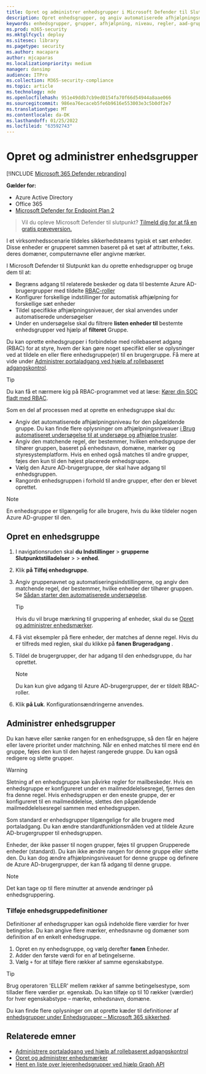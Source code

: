 ```yaml
---
title: Opret og administrer enhedsgrupper i Microsoft Defender til Slutpunkt
description: Opret enhedsgrupper, og angiv automatiserede afhjælpningsniveauer for dem ved at bekræfte de regler, der gælder for gruppen
keywords: enhedsgrupper, grupper, afhjælpning, niveau, regler, aad-gruppe, rolle, tildel, rang
ms.prod: m365-security
ms.mktglfcycl: deploy
ms.sitesec: library
ms.pagetype: security
ms.author: macapara
author: mjcaparas
ms.localizationpriority: medium
manager: dansimp
audience: ITPro
ms.collection: M365-security-compliance
ms.topic: article
ms.technology: mde
ms.openlocfilehash: 951e49ddb7cb9ed0154fa70f66d54944a8aae066
ms.sourcegitcommit: 986ea76ecaceb5fe6b9616e553003e3c5b0df2e7
ms.translationtype: MT
ms.contentlocale: da-DK
ms.lasthandoff: 01/25/2022
ms.locfileid: "63592743"
---
```

# <a name="create-and-manage-device-groups"></a>Opret og administrer enhedsgrupper

[!INCLUDE [Microsoft 365 Defender rebranding](../../includes/microsoft-defender.md)]

**Gælder for:**
- Azure Active Directory
- Office 365
- [Microsoft Defender for Endpoint Plan 2](https://go.microsoft.com/fwlink/p/?linkid=2154037)

> Vil du opleve Microsoft Defender til slutpunkt? [Tilmeld dig for at få en gratis prøveversion.](https://signup.microsoft.com/create-account/signup?products=7f379fee-c4f9-4278-b0a1-e4c8c2fcdf7e&ru=https://aka.ms/MDEp2OpenTrial?ocid=docs-wdatp-exposedapis-abovefoldlink)

I et virksomhedsscenarie tildeles sikkerhedsteams typisk et sæt enheder. Disse enheder er grupperet sammen baseret på et sæt af attributter, f.eks. deres domæner, computernavne eller angivne mærker.

I Microsoft Defender til Slutpunkt kan du oprette enhedsgrupper og bruge dem til at:

- Begræns adgang til relaterede beskeder og data til bestemte Azure AD-brugergrupper med tildelte [RBAC-roller](rbac.md)
- Konfigurer forskellige indstillinger for automatisk afhjælpning for forskellige sæt enheder
- Tildel specifikke afhjælpningsniveauer, der skal anvendes under automatiserede undersøgelser
- Under en undersøgelse skal du filtrere **listen enheder til** bestemte enhedsgrupper ved hjælp af **filteret** Gruppe.

Du kan oprette enhedsgrupper i forbindelse med rollebaseret adgang (RBAC) for at styre, hvem der kan gøre noget specifikt eller se oplysninger ved at tildele en eller flere enhedsgruppe(er) til en brugergruppe. Få mere at vide under [Administrer portaladgang ved hjælp af rollebaseret adgangskontrol](rbac.md).

> [!TIP]
> Du kan få et nærmere kig på RBAC-programmet ved at læse: [Kører din SOC fladt med RBAC](https://techcommunity.microsoft.com/t5/Windows-Defender-ATP/Is-your-SOC-running-flat-with-limited-RBAC/ba-p/320015).

Som en del af processen med at oprette en enhedsgruppe skal du:

- Angiv det automatiserede afhjælpningsniveau for den pågældende gruppe. Du kan finde flere oplysninger om afhjælpningsniveauer [i Brug automatiseret undersøgelse til at undersøge og afhjælpe trusler](automated-investigations.md).
- Angiv den matchende regel, der bestemmer, hvilken enhedsgruppe der tilhører gruppen, baseret på enhedsnavn, domæne, mærker og styresystemplatform. Hvis en enhed også matches til andre grupper, føjes den kun til den højest placerede enhedsgruppe.
- Vælg den Azure AD-brugergruppe, der skal have adgang til enhedsgruppen.
- Rangordn enhedsgruppen i forhold til andre grupper, efter den er blevet oprettet.

> [!NOTE]
> En enhedsgruppe er tilgængelig for alle brugere, hvis du ikke tildeler nogen Azure AD-grupper til den.

## <a name="create-a-device-group"></a>Opret en enhedsgruppe

1. I navigationsruden skal **du Indstillinger** \> **grupperne** **Slutpunktstilladelser** \> \> **enhed**.

2. Klik **på Tilføj enhedsgruppe**.

3. Angiv gruppenavnet og automatiseringsindstillingerne, og angiv den matchende regel, der bestemmer, hvilke enheder der tilhører gruppen. Se [Sådan starter den automatiserede undersøgelse](automated-investigations.md#how-the-automated-investigation-starts).

    > [!TIP]
    > Hvis du vil bruge mærkning til gruppering af enheder, skal du se [Opret og administrer enhedsmærker](machine-tags.md).

4. Få vist eksempler på flere enheder, der matches af denne regel. Hvis du er tilfreds med reglen, skal du klikke på **fanen Brugeradgang** .

5. Tildel de brugergrupper, der har adgang til den enhedsgruppe, du har oprettet.

    > [!NOTE]
    > Du kan kun give adgang til Azure AD-brugergrupper, der er tildelt RBAC-roller.

6. Klik **på Luk**. Konfigurationsændringerne anvendes.

## <a name="manage-device-groups"></a>Administrer enhedsgrupper

Du kan hæve eller sænke rangen for en enhedsgruppe, så den får en højere eller lavere prioritet under matchning. Når en enhed matches til mere end én gruppe, føjes den kun til den højest rangerede gruppe. Du kan også redigere og slette grupper.

> [!WARNING]
> Sletning af en enhedsgruppe kan påvirke regler for mailbeskeder. Hvis en enhedsgruppe er konfigureret under en mailmeddelelsesregel, fjernes den fra denne regel. Hvis enhedsgruppen er den eneste gruppe, der er konfigureret til en mailmeddelelse, slettes den pågældende mailmeddelelsesregel sammen med enhedsgruppen.

Som standard er enhedsgrupper tilgængelige for alle brugere med portaladgang. Du kan ændre standardfunktionsmåden ved at tildele Azure AD-brugergrupper til enhedsgruppen.

Enheder, der ikke passer til nogen grupper, føjes til gruppen Grupperede enheder (standard). Du kan ikke ændre rangen for denne gruppe eller slette den. Du kan dog ændre afhjælpningsniveauet for denne gruppe og definere de Azure AD-brugergrupper, der kan få adgang til denne gruppe.

> [!NOTE]
> Det kan tage op til flere minutter at anvende ændringer på enhedsgruppering.

### <a name="add-device-group-definitions"></a>Tilføje enhedsgruppedefinitioner

Definitioner af enhedsgrupper kan også indeholde flere værdier for hver betingelse. Du kan angive flere mærker, enhedsnavne og domæner som definition af en enkelt enhedsgruppe.

1. Opret en ny enhedsgruppe, og vælg derefter **fanen** Enheder.
2. Adder den første værdi for en af betingelserne.
3. Vælg `+` for at tilføje flere rækker af samme egenskabstype.

> [!TIP]
> Brug operatoren 'ELLER' mellem rækker af samme betingelsestype, som tillader flere værdier pr. egenskab.
> Du kan tilføje op til 10 rækker (værdier) for hver egenskabstype – mærke, enhedsnavn, domæne.

Du kan finde flere oplysninger om at oprette kæder til definitioner af [enhedsgrupper under Enhedsgrupper – Microsoft 365 sikkerhed](https://sip.security.microsoft.com/homepage).

## <a name="related-topics"></a>Relaterede emner

- [Administrere portaladgang ved hjælp af rollebaseret adgangskontrol](rbac.md)
- [Opret og administrer enhedsmærker](machine-tags.md)
- [Hent en liste over lejerenhedsgrupper ved hjælp Graph API](/graph/api/device-list-memberof)
